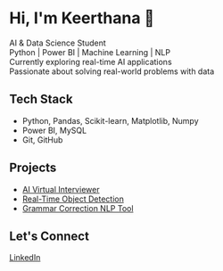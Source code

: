 # Hi, I'm Keerthana 👋

 AI & Data Science Student  
 Python | Power BI | Machine Learning | NLP  
 Currently exploring real-time AI applications  
 Passionate about solving real-world problems with data

##  Tech Stack
- Python, Pandas, Scikit-learn, Matplotlib, Numpy
- Power BI, MySQL
- Git, GitHub

##  Projects
- [AI Virtual Interviewer](https://github.com/Keerthana-147/ai-interview-question-generator)
- [Real-Time Object Detection](#)
- [Grammar Correction NLP Tool](#)

##  Let's Connect
[LinkedIn](https://www.linkedin.com/in/keerthana183/)
